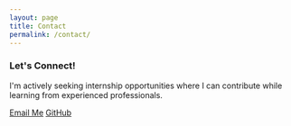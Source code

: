 ```yaml
---
layout: page
title: Contact
permalink: /contact/
---
```

<div class="work-container">
  <div class="work-status">
    <div class="contact-section">
      <h3>Let's Connect!</h3>
      <p>I'm actively seeking internship opportunities where I can contribute while learning from experienced professionals.</p>
      <div class="contact-links">
        <a href="mailto:{{ site.email }}" class="contact-button">Email Me</a>
        <a href="https://github.com/{{ site.github_username }}" 
           class="contact-button" 
           target="_blank" 
           rel="noopener">GitHub</a>
      </div>
    </div>
  </div>
</div>